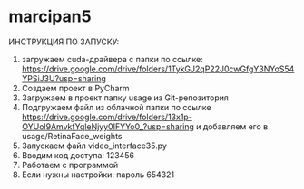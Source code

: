 # marcipan5
ИНСТРУКЦИЯ ПО ЗАПУСКУ: 
1) загружаем cuda-драйвера с папки по ссылке: https://drive.google.com/drive/folders/1TykGJ2qP22J0cwGfgY3NYoS54YPSiJ3U?usp=sharing
2) Создаем проект в PyCharm
3) Загружаем в проект папку usage из Git-репозитория
4) Подгружаем файл из облачной папки по ссылке https://drive.google.com/drive/folders/13x1p-OYUol9AmvkfYqleNjyy0IFYYo0_?usp=sharing и добавляем его в usage/RetinaFace_weights  
5) Запускаем файл video_interface35.py
6) Вводим код доступа: 123456
7) Работаем с программой
8) Если нужны настройки: пароль 654321
